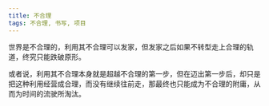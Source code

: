 ```yaml
---
title: 不合理
tags: 不合理, 书写, 项目
---
```



世界是不合理的，利用其不合理可以发家，但发家之后如果不转型走上合理的轨道，终究只能跌破原形。

或者说，利用其不合理本身就是超越不合理的第一步，但在迈出第一步后，却只是把这种利用经营成合理，而没有继续往前走，那最终也只能成为不合理的附庸，从而为时间的流驶所淘汰。

